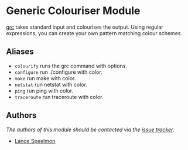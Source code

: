 Generic Colouriser Module
=========================

[grc](https://github.com/pengwynn/grc) takes standard input and colourises the output.
Using regular expressions, you can create your own pattern matching colour schemes.

Aliases
-------

  - `colourify`  runs the grc command with options.
  - `configure`  run ./configure with color.
  - `make`       run make with color.
  - `netstat`    run netstat with color.
  - `ping`       run ping with color.
  - `traceroute` run traceroute with color.

Authors
-------

*The authors of this module should be contacted via the [issue tracker][1].*

  - [Lance Speelmon](https://github.com/lancespeelmon)

[1]: https://github.com/lancespeelmon/prezto/issues
